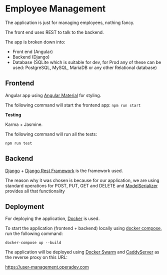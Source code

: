 # Employee Management

The application is just for managing employees, nothing fancy.

The front end uses REST to talk to the backend.

The app is broken down into: 

- Front end (Angular)
- Backend (Django)  
- Database (SQLite which is suitable for dev, for Prod any of these can be used: PostgreSQL, MySQL, MariaDB or any other Relational database)

## Frontend

Angular app using [Angular Material](https://material.angular.io) for styling.

The following command will start the frontend app:
`npm run start`

**Testing**

Karma + Jasmine.

The following command will run all the tests:

`npm run test`




## Backend

[Django](https://www.djangoproject.com)  + [Django Rest Framework](https://www.django-rest-framework.org) is the framework used.

The reason why it was chosen is because for our application, we are using standard operations for POST, PUT, GET and DELETE and [ModelSerializer](https://www.django-rest-framework.org/api-guide/serializers/#modelserializer) provides all that functionality



## Deployment

For deploying the application, [Docker](https://github.com/docker/docker-ce) is used.

To start the application (frontend + backend) locally using [docker compose](https://docs.docker.com/compose/), run the following command:

`docker-compose up --build`



The application will be deployed using [Docker Swarm](https://docs.docker.com/engine/swarm/) and [CaddyServer](https://caddyserver.com) as the reverse proxy on this URL:

https://user-management.operadev.com

